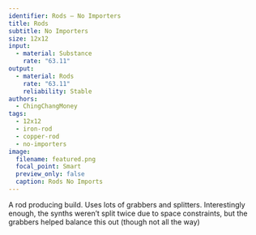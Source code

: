 ```yaml
---
identifier: Rods – No Importers
title: Rods
subtitle: No Importers
size: 12x12
input:
  - material: Substance
    rate: "63.11"
output:
  - material: Rods
    rate: "63.11"
    reliability: Stable
authors:
  - ChingChangMoney
tags:
  - 12x12
  - iron-rod
  - copper-rod
  - no-importers
image:
  filename: featured.png
  focal_point: Smart
  preview_only: false
  caption: Rods No Imports
---
```

A rod producing build. Uses lots of grabbers and splitters. Interestingly enough, the synths weren’t split twice due to space constraints, but the grabbers helped balance this out (though not all the way)